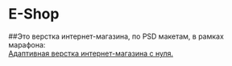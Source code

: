 # E-Shop

##Это верстка интернет-магазина, по PSD макетам, в рамках марафона:  
[Адаптивная верстка интернет-магазина с нуля.](https://www.youtube.com/watch?v=j_k6bk20aQ4&list=PLM6XATa8CAG4Mvraf3gNlNrmc47XMG4Nf)
